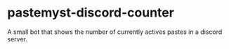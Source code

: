 # pastemyst-discord-counter
A small bot that shows the number of currently actives pastes in a discord server.
